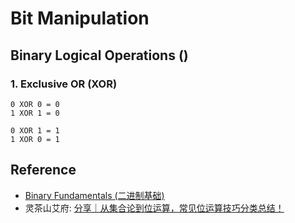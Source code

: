 # Bit Manipulation

## Binary Logical Operations ()
### 1. Exclusive OR (XOR)
```
0 XOR 0 = 0
1 XOR 1 = 0

0 XOR 1 = 1
1 XOR 0 = 1
```

## Reference
* [Binary Fundamentals (二进制基础)](Binary_Fundamentals_二进制基础.pdf)
* 灵茶山艾府: [分享｜从集合论到位运算，常见位运算技巧分类总结！](https://leetcode.cn/discuss/post/3571304/cong-ji-he-lun-dao-wei-yun-suan-chang-ji-enve/)